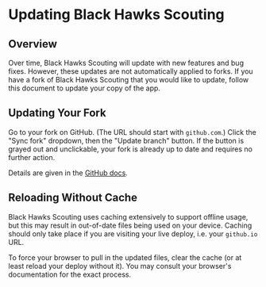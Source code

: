 # Updating Black Hawks Scouting

## Overview

Over time, Black Hawks Scouting will update with new features and bug fixes. However, these updates are not automatically applied to forks. If you have a fork of Black Hawks Scouting that you would like to update, follow this document to update your copy of the app.

## Updating Your Fork

Go to your fork on GitHub. (The URL should start with `github.com`.) Click the "Sync fork" dropdown, then the "Update branch" button. If the button is grayed out and unclickable, your fork is already up to date and requires no further action.

Details are given in the [GitHub docs](https://docs.github.com/en/pull-requests/collaborating-with-pull-requests/working-with-forks/syncing-a-fork).

## Reloading Without Cache

Black Hawks Scouting uses caching extensively to support offline usage, but this may result in out-of-date files being used on your device. Caching should only take place if you are visiting your live deploy, i.e. your `github.io` URL.

To force your browser to pull in the updated files, clear the cache (or at least reload your deploy without it). You may consult your browser's documentation for the exact process.
